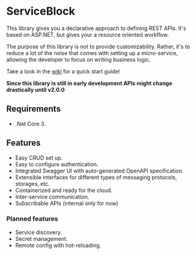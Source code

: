 # ServiceBlock

This library gives you a declarative approach to defining REST APIs. It's based on ASP.NET, but gives your a resource oriented workflow.

The purpose of this library is not to provide customizability.
Rather, it's to reduce a lot of the noise that comes with setting up a micro-service, allowing the developer to focus on writing business logic.

Take a look in the [wiki](https://github.com/TheSimpleZ/ServiceBlock/wiki) for a quick start guide!

**Since this library is still in early development APIs might change drastically until v2.0.0**

## Requirements

-   .Net Core 3.

## Features

-   Easy CRUD set up.
-   Easy to configure authentication.
-   Integrated Swagger UI with auto-generated OpenAPI specification.
-   Extensible interfaces for different types of messaging protocols, storages, etc.
-   Containerized and ready for the cloud.
-   Inter-service communication.
-   Subscribable APIs (internal only for now)

### Planned features

-   Service discovery.
-   Secret management.
-   Remote config with hot-reloading.
